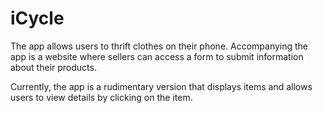 # iCycle
The app allows users to thrift clothes on their phone. Accompanying the app is a website where sellers can access a form to submit information about their products.

Currently, the app is a rudimentary version that displays items and allows users to view details by clicking on the item.
